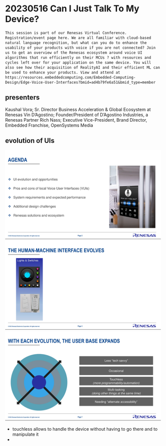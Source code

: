 # 20230516 Can I Just Talk To My Device?

```
This session is part of our Renesas Virtual Conference. Registration/event page here. We are all familiar with cloud-based natural language recognition, but what can you do to enhance the usability of your products with voice if you are not connected? Join us to get an overview of the Renesas ecosystem around voice UI algorithms that run efficiently on their MCUs ? with resources and cycles left over for your application on the same device. You will also see how their acquisition of RealityAI and their efficient ML can be used to enhance your products. View and attend at https://resources.embeddedcomputing.com/Embedded-Computing-Design/Edge-Voice-User-Interfaces?bmid=ad4b79fe6a51&bmid_type=member
```

## presenters
Kaushal Vora; Sr. Director Business Acceleration & Global Ecosystem at Renesas
Vin D’Agostino; Founder/President of D’Agostino Industries, a Renesas Partner
Rich Nass; Executive Vice-President, Brand Director, Embedded Franchise, OpenSystems Media

## evolution of UIs
![](img00.png)
![](img01.png)
![](img02.png)
* touchless allows to handle the device without having to go there and to manipulate it
* 
